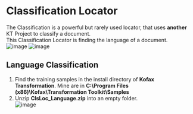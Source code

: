 # Classification Locator
The Classification is a powerful but rarely used locator, that uses **another** KT Project to classify a document.  
This Classification Locator is finding the language of a document.  
![image](https://user-images.githubusercontent.com/103566874/176842050-10443740-f371-4d86-b7d8-38f349550cb7.png)
![image](https://user-images.githubusercontent.com/103566874/176842099-2c2a2b9c-04f4-4ffd-96aa-0ba893988203.png)


## Language Classification
1. Find the training samples in the install directory of **Kofax Transformation**. Mine are in **C:\Program Files (x86)\Kofax\Transformation Toolkit\Samples**
2. Unzip **ClsLoc_Language.zip** into an empty folder.  
![image](https://user-images.githubusercontent.com/103566874/176842802-2a15268f-06ff-4f04-90dc-4938481ca762.png)

